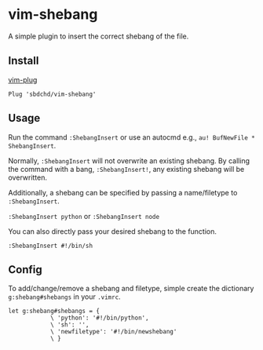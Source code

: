 # vim-shebang

A simple plugin to insert the correct shebang of the file.

## Install

[vim-plug](https://github.com/junegunn/vim-plug)

```vimscript
Plug 'sbdchd/vim-shebang'
```

## Usage

Run the command `:ShebangInsert` or use an autocmd e.g., `au! BufNewFile * ShebangInsert`.

Normally, `:ShebangInsert` will not overwrite an existing shebang.
By calling the command with a bang, `:ShebangInsert!`, any existing shebang
will be overwritten.

Additionally, a shebang can be specified by passing a name/filetype to `:ShebangInsert`.

`:ShebangInsert python` or `:ShebangInsert node`

You can also directly pass your desired shebang to the function.

`:ShebangInsert #!/bin/sh`

## Config

To add/change/remove a shebang and filetype, simple create the dictionary `g:shebang#shebangs`
in your `.vimrc`.

```vimscript
let g:shebang#shebangs = {
            \ 'python': '#!/bin/python',
            \ 'sh': '',
            \ 'newfiletype': '#!/bin/newshebang'
            \ }
```
